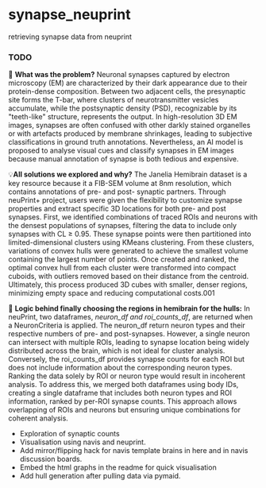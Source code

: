 # synapse_neuprint
retrieving synapse data from neuprint 

### TODO
🚩 **What was the problem?**
Neuronal synapses captured by electron microscopy (EM) are characterized by their dark appearance due to their protein-dense composition. Between two adjacent cells, the presynaptic site forms the T-bar, where clusters of neurotransmitter vesicles accumulate, while the postsynaptic density (PSD), recognizable by its "teeth-like" structure, represents the output. In high-resolution 3D EM images, synapses are often confused with other darkly stained organelles or with artefacts produced by membrane shrinkages, leading to subjective classifications in ground truth annotations. Nevertheless, an AI model is proposed to analyse visual cues and classify synapses in EM images because manual annotation of synapse is both tedious and expensive.

💡**All solutions we explored and why?**
The Janelia Hemibrain dataset is a key resource because it a FIB-SEM volume at 8nm resolution, which contains annotations of pre- and post- synaptic partners. Through neuPrint+ project, users were given the flexibility to customize synapse properties and extract specific 3D locations for both pre- and post synapses. First, we identified combinations of traced ROIs and neurons with the densest populations of synapses, filtering the data to include only synapses with CL ≥ 0.95. These synapse points were then partitioned into limited-dimensional clusters using KMeans clustering. From these clusters, variations of convex hulls were generated to achieve the smallest volume containing the largest number of points. Once created and ranked, the optimal convex hull from each cluster were transformed into compact cuboids, with outliers removed based on their distance from the centroid. Ultimately, this process produced 3D cubes with smaller, denser regions, minimizing empty space and reducing computational costs.001

🧠 **Logic behind finally choosing the regions in hemibrain for the hulls:**
In neuPrint, two dataframes, _neuron_df and roi_counts_df_, are returned when a NeuronCriteria is applied. The neuron_df return neuron types and their respective numbers of pre- and post-synapses. However, a single neuron can intersect with multiple ROIs, leading to synapse location being widely distributed across the brain, which is not ideal for cluster analysis. Conversely, the roi_counts_df provides synapse counts for each ROI but does not include information about the corresponding neuron types. Ranking the data solely by ROI or neuron type would result in incoherent analysis. To address this, we merged both dataframes using body IDs, creating a single dataframe that includes both neuron types and ROI information, ranked by per-ROI synapse counts. This approach allows overlapping of ROIs and neurons but ensuring unique combinations for coherent analysis.

- Exploration of synaptic counts
- Visualisation using navis and neuprint.
- Add mirror/flipping hack for navis template brains in here and in navis discussion boards.
- Embed the html graphs in the readme for quick visualisation
- Add hull generation after pulling data via pymaid.
